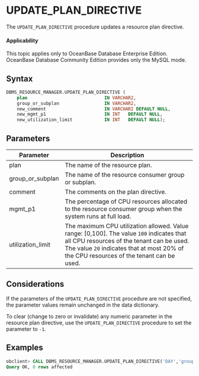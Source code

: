 # UPDATE_PLAN_DIRECTIVE

The `UPDATE_PLAN_DIRECTIVE` procedure updates a resource plan directive.

<main id="notice" >
    <h4>Applicability</h4>
    <p>This topic applies only to OceanBase Database Enterprise Edition. OceanBase Database Community Edition provides only the MySQL mode. </p>
  </main>


## Syntax

```sql
DBMS_RESOURCE_MANAGER.UPDATE_PLAN_DIRECTIVE (
    plan                             IN VARCHAR2,
    group_or_subplan                 IN VARCHAR2,
    new_comment                      IN VARCHAR2 DEFAULT NULL,
    new_mgmt_p1                      IN INT   DEFAULT NULL,
    new_utilization_limit            IN INT   DEFAULT NULL);
```

## Parameters

| Parameter | Description |
|-------------------|-------------------------|
| plan | The name of the resource plan.  |
| group_or_subplan | The name of the resource consumer group or subplan.  |
| comment | The comments on the plan directive.  |
| mgmt_p1 | The percentage of CPU resources allocated to the resource consumer group when the system runs at full load.  |
| utilization_limit | The maximum CPU utilization allowed.  Value range: [0,100]. The value `100` indicates that all CPU resources of the tenant can be used. The value `20` indicates that at most 20% of the CPU resources of the tenant can be used.  |



## Considerations

If the parameters of the `UPDATE_PLAN_DIRECTIVE` procedure are not specified, the parameter values remain unchanged in the data dictionary.

To clear (change to zero or invalidate) any numeric parameter in the resource plan directive, use the `UPDATE_PLAN_DIRECTIVE` procedure to set the parameter to `-1`.

## Examples

```sql
obclient> CALL DBMS_RESOURCE_MANAGER.UPDATE_PLAN_DIRECTIVE('DAY','group1','Group of the intermediate level');
Query OK, 0 rows affected
```

